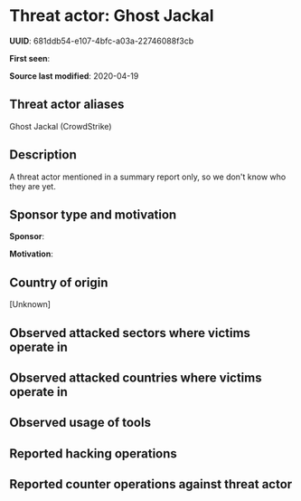 # Threat actor: Ghost Jackal

**UUID**: 681ddb54-e107-4bfc-a03a-22746088f3cb

**First seen**: 

**Source last modified**: 2020-04-19

## Threat actor aliases

Ghost Jackal (CrowdStrike)

## Description

A threat actor mentioned in a summary report only, so we don't know who they are yet.

## Sponsor type and motivation

**Sponsor**: 

**Motivation**: 


## Country of origin

[Unknown]

## Observed attacked sectors where victims operate in



## Observed attacked countries where victims operate in



## Observed usage of tools



## Reported hacking operations



## Reported counter operations against threat actor





